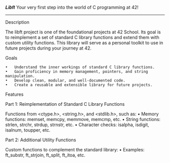 𝑳𝒊𝒃𝒇𝒕
  Your very first step into the world of C programming at 42!

_________________________________________________________________

Description

The libft project is one of the foundational projects at 42 School. Its goal is to reimplement a set of standard C library functions and extend them with custom utility functions. This library will serve as a personal toolkit to use in future projects during your journey at 42.

Goals

	•	Understand the inner workings of standard C library functions.
	•	Gain proficiency in memory management, pointers, and string manipulation.
	•	Develop clean, modular, and well-documented code.
	•	Create a reusable and extensible library for future projects.

Features

Part 1: Reimplementation of Standard C Library Functions

Functions from <ctype.h>, <string.h>, and <stdlib.h>, such as:
	•	Memory functions: memset, memcpy, memmove, memcmp, etc.
	•	String functions: strlen, strchr, strdup, strnstr, etc.
	•	Character checks: isalpha, isdigit, isalnum, toupper, etc.

Part 2: Additional Utility Functions

Custom functions to complement the standard library:
	•	Examples: ft_substr, ft_strjoin, ft_split, ft_itoa, etc.
